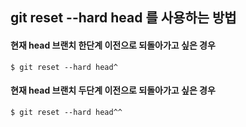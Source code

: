 ## git reset --hard head 를 사용하는 방법
#### 현재 head 브랜치 한단계 이전으로 되돌아가고 싶은 경우
```shell
$ git reset --hard head^
```

#### 현재 head 브랜치 두단계 이전으로 되돌아가고 싶은 경우
```shell
$ git reset --hard head^^
```